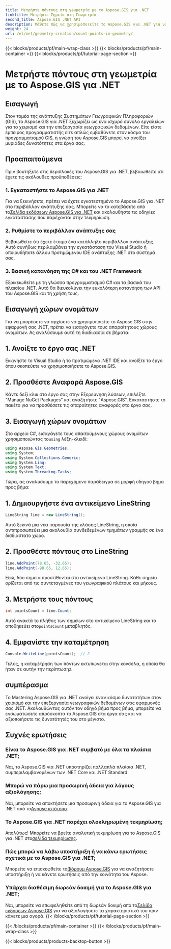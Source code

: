 ```yaml
---
title: Μετρήστε πόντους στη γεωμετρία με το Aspose.GIS για .NET
linktitle: Μετρήστε Σημεία στη Γεωμετρία
second_title: Aspose.GIS .NET API
description: Μάθετε πώς να χρησιμοποιείτε το Aspose.GIS για .NET για να χειρίζεστε τα γεωγραφικά δεδομένα χωρίς κόπο. Διαθέσιμα ολοκληρωμένα σεμινάρια.
weight: 24
url: /el/net/geometry-creation/count-points-in-geometry/
---
```


{{< blocks/products/pf/main-wrap-class >}}
{{< blocks/products/pf/main-container >}}
{{< blocks/products/pf/tutorial-page-section >}}

# Μετρήστε πόντους στη γεωμετρία με το Aspose.GIS για .NET

## Εισαγωγή
Στον τομέα της ανάπτυξης Συστημάτων Γεωγραφικών Πληροφοριών (GIS), το Aspose.GIS για .NET ξεχωρίζει ως ένα ισχυρό σύνολο εργαλείων για το χειρισμό και την επεξεργασία γεωγραφικών δεδομένων. Είτε είστε έμπειρος προγραμματιστής είτε απλώς εμβαθύνετε στον κόσμο του προγραμματισμού GIS, η γνώση του Aspose.GIS μπορεί να ανοίξει μυριάδες δυνατότητες στα έργα σας.
## Προαπαιτούμενα
Πριν βουτήξετε στις περιπλοκές του Aspose.GIS για .NET, βεβαιωθείτε ότι έχετε τις ακόλουθες προϋποθέσεις:
### 1. Εγκαταστήστε το Aspose.GIS για .NET
 Για να ξεκινήσετε, πρέπει να έχετε εγκατεστημένο το Aspose.GIS για .NET στο περιβάλλον ανάπτυξης σας. Μπορείτε να το κατεβάσετε από το[Σελίδα εκδόσεων Aspose.GIS για .NET](https://releases.aspose.com/gis/net/) και ακολουθήστε τις οδηγίες εγκατάστασης που παρέχονται στην τεκμηρίωση.
### 2. Ρυθμίστε το περιβάλλον ανάπτυξης σας
Βεβαιωθείτε ότι έχετε έτοιμο ένα κατάλληλο περιβάλλον ανάπτυξης. Αυτό συνήθως περιλαμβάνει την εγκατάσταση του Visual Studio ή οποιουδήποτε άλλου προτιμώμενου IDE ανάπτυξης .NET στο σύστημά σας.
### 3. Βασική κατανόηση της C# και του .NET Framework
Εξοικειωθείτε με τη γλώσσα προγραμματισμού C# και τα βασικά του πλαισίου .NET. Αυτό θα διευκολύνει την ευκολότερη κατανόηση των API του Aspose.GIS και τη χρήση τους.

## Εισαγωγή χώρων ονομάτων
Για να μπορέσετε να αρχίσετε να χρησιμοποιείτε το Aspose.GIS στην εφαρμογή σας .NET, πρέπει να εισαγάγετε τους απαραίτητους χώρους ονομάτων. Ας αναλύσουμε αυτή τη διαδικασία σε βήματα:
## 1. Ανοίξτε το έργο σας .NET
Εκκινήστε το Visual Studio ή το προτιμώμενο .NET IDE και ανοίξτε το έργο όπου σκοπεύετε να χρησιμοποιήσετε το Aspose.GIS.
## 2. Προσθέστε Αναφορά Aspose.GIS
Κάντε δεξί κλικ στο έργο σας στην Εξερεύνηση λύσεων, επιλέξτε "Manage NuGet Packages" και αναζητήστε "Aspose.GIS". Εγκαταστήστε το πακέτο για να προσθέσετε τις απαραίτητες αναφορές στο έργο σας.
## 3. Εισαγωγή χώρων ονομάτων
 Στο αρχείο C#, εισαγάγετε τους απαιτούμενους χώρους ονομάτων χρησιμοποιώντας το`using` λέξη-κλειδί:
```csharp
using Aspose.Gis.Geometries;
using System;
using System.Collections.Generic;
using System.Linq;
using System.Text;
using System.Threading.Tasks;
```

Τώρα, ας αναλύσουμε το παρεχόμενο παράδειγμα σε μορφή οδηγού βήμα προς βήμα:
## 1. Δημιουργήστε ένα αντικείμενο LineString
```csharp
LineString line = new LineString();
```
Αυτό ξεκινά μια νέα παρουσία της κλάσης LineString, η οποία αντιπροσωπεύει μια ακολουθία συνδεδεμένων τμημάτων γραμμής σε ένα δισδιάστατο χώρο.
## 2. Προσθέστε πόντους στο LineString
```csharp
line.AddPoint(78.65, -32.65);
line.AddPoint(-98.65, 12.65);
```
Εδώ, δύο σημεία προστίθενται στο αντικείμενο LineString. Κάθε σημείο ορίζεται από τις συντεταγμένες του γεωγραφικού πλάτους και μήκους.
## 3. Μετρήστε τους πόντους
```csharp
int pointsCount = line.Count;
```
 Αυτό ανακτά το πλήθος των σημείων στο αντικείμενο LineString και το αποθηκεύει στο`pointsCount` μεταβλητός.
## 4. Εμφανίστε την καταμέτρηση
```csharp
Console.WriteLine(pointsCount);  // 2
```
 Τέλος, η καταμέτρηση των πόντων εκτυπώνεται στην κονσόλα, η οποία θα ήταν σε αυτήν την περίπτωση`2`.

## συμπέρασμα
Το Mastering Aspose.GIS για .NET ανοίγει έναν κόσμο δυνατοτήτων στον χειρισμό και την επεξεργασία γεωγραφικών δεδομένων στις εφαρμογές σας .NET. Ακολουθώντας αυτόν τον οδηγό βήμα προς βήμα, μπορείτε να ενσωματώσετε απρόσκοπτα το Aspose.GIS στα έργα σας και να αξιοποιήσετε τις δυνατότητές του στο μέγιστο.
## Συχνές ερωτήσεις
### Είναι το Aspose.GIS για .NET συμβατό με όλα τα πλαίσια .NET;
Ναι, το Aspose.GIS για .NET υποστηρίζει πολλαπλά πλαίσια .NET, συμπεριλαμβανομένων των .NET Core και .NET Standard.
### Μπορώ να πάρω μια προσωρινή άδεια για λόγους αξιολόγησης;
 Ναι, μπορείτε να αποκτήσετε μια προσωρινή άδεια για το Aspose.GIS για .NET από το[Aspose ιστότοπο](https://purchase.aspose.com/temporary-license/).
### Το Aspose.GIS για .NET παρέχει ολοκληρωμένη τεκμηρίωση;
Απολύτως! Μπορείτε να βρείτε αναλυτική τεκμηρίωση για το Aspose.GIS για .NET στο[σελίδα τεκμηρίωσης](https://reference.aspose.com/gis/net/).
### Πώς μπορώ να λάβω υποστήριξη ή να κάνω ερωτήσεις σχετικά με το Aspose.GIS για .NET;
 Μπορείτε να επισκεφθείτε το[Φόρουμ Aspose.GIS](https://forum.aspose.com/c/gis/33) για να αναζητήσετε υποστήριξη ή να κάνετε ερωτήσεις από την κοινότητα του Aspose.
### Υπάρχει διαθέσιμη δωρεάν δοκιμή για το Aspose.GIS για .NET;
 Ναι, μπορείτε να επωφεληθείτε από τη δωρεάν δοκιμή από το[Σελίδα εκδόσεων Aspose.GIS](https://releases.aspose.com/) για να αξιολογήσετε τα χαρακτηριστικά του πριν κάνετε μια αγορά.
{{< /blocks/products/pf/tutorial-page-section >}}

{{< /blocks/products/pf/main-container >}}
{{< /blocks/products/pf/main-wrap-class >}}

{{< blocks/products/products-backtop-button >}}

